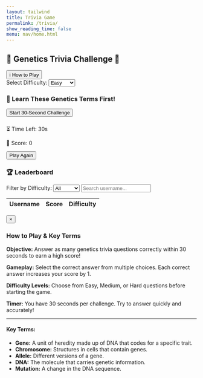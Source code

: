 ```yaml
---
layout: tailwind
title: Trivia Game
permalink: /trivia/
show_reading_time: false
menu: nav/home.html
---
```


<div class="pt-6"></div>

<div class="trivia-container space-y-6 p-6 bg-blue-100 rounded-2xl shadow-2xl max-w-2xl mx-auto font-[Comic Sans MS,cursive,sans-serif]">
  <h2 class="text-3xl font-extrabold text-blue-800 text-center">🧬 Genetics Trivia Challenge 🧠</h2>

  <div class="text-center space-y-4">
    <button id="showInstructionsButton"
      class="bg-blue-400 text-white px-4 py-2 rounded-full hover:bg-blue-500 focus:outline-none focus:ring-2 focus:ring-blue-300 shadow-md transition duration-300">
      ℹ️ How to Play
    </button>
    <div class="flex justify-center items-center space-x-4">
      <label for="difficultySelect" class="font-semibold text-blue-800">Select Difficulty:</label>
      <select id="difficultySelect" class="rounded-md px-3 py-2 border border-blue-400 focus:outline-none focus:ring-2 focus:ring-blue-300">
        <option value="easy" selected>Easy</option>
        <option value="medium">Medium</option>
        <option value="hard">Hard</option>
      </select>
    </div>
  <div id="flashcardSection" class="space-y-4">
    <h3 class="text-xl font-semibold text-blue-800 text-center">🧬 Learn These Genetics Terms First!</h3>
    <div id="flashcardsContainer" class="flex overflow-x-auto space-x-4 p-2 rounded-xl bg-white shadow-inner">
    <!-- Flashcards will be injected here -->
    </div>
  </div>
    <button id="startGameButton"
      class="bg-blue-500 text-white px-6 py-3 rounded-full hover:bg-blue-600 focus:outline-none focus:ring-2 focus:ring-blue-300 shadow-md transition duration-300">
      Start 30‑Second Challenge
    </button>
  </div>

  <div id="gameContainer" class="hidden space-y-4">
    <h3 id="questionText" class="text-xl font-semibold text-blue-900 text-center"></h3>
    <div id="answersContainer" class="grid grid-cols-2 gap-4"></div>
    <div class="flex justify-between px-2">
      <p class="text-blue-800">⏳ Time Left: <span id="timer" class="font-bold text-blue-600">30</span>s</p>
      <p class="text-blue-800">🌟 Score: <span id="score" class="font-bold text-blue-700">0</span></p>
    </div>
  </div>

  <button id="playAgainButton"
          class="hidden bg-blue-400 text-white px-6 py-3 rounded-full hover:bg-blue-500 focus:outline-none focus:ring-2 focus:ring-blue-300 shadow-md transition duration-300">
     Play Again
  </button>

  <div id="leaderboardContainer" class="space-y-2 max-h-64 overflow-y-auto bg-white p-4 rounded-xl shadow-inner">
    <h3 class="text-xl font-semibold text-blue-900 text-center">🏆 Leaderboard</h3>
    <div class="text-center mb-2 flex flex-col sm:flex-row justify-center items-center space-y-2 sm:space-y-0 sm:space-x-4">
      <label for="filterDifficulty" class="text-sm font-medium text-blue-800 mr-2">Filter by Difficulty:</label>
      <select id="filterDifficulty" class="rounded px-2 py-1 border border-blue-300 focus:outline-none">
        <option value="all">All</option>
        <option value="easy">Easy</option>
        <option value="medium">Medium</option>
        <option value="hard">Hard</option>
      </select>
      <input
        type="text"
        id="searchUsername"
        placeholder="Search username..."
        class="rounded px-2 py-1 border border-blue-300 focus:outline-none max-w-xs"
        aria-label="Search leaderboard by username"
      />
    </div>
    <table class="w-full table-auto border-collapse">
      <thead>
        <tr class="bg-blue-200">
          <th class="border px-3 py-2 text-blue-900">Username</th>
          <th class="border px-3 py-2 text-blue-900">Score</th>
          <th class="border px-3 py-2 text-blue-900">Difficulty</th>
        </tr>
      </thead>
      <tbody id="leaderboardBody" class="text-blue-800"></tbody>
    </table>
  </div>

  <p id="message" class="text-red-500 text-center pt-2"></p>
</div>

<div id="instructionsModal" class="fixed inset-0 bg-black bg-opacity-50 flex items-center justify-center z-50 hidden">
  <div class="bg-white rounded-2xl p-6 max-w-xl mx-4 max-h-[80vh] overflow-y-auto shadow-2xl relative">
    <button id="closeInstructions" class="absolute top-3 right-3 text-gray-600 hover:text-gray-900 text-xl font-bold">&times;</button>
    <h3 class="text-2xl font-bold text-blue-800 mb-4 text-center">How to Play & Key Terms</h3>
    <div class="space-y-4 text-blue-900 text-sm leading-relaxed">
      <p><strong>Objective:</strong> Answer as many genetics trivia questions correctly within 30 seconds to earn a high score!</p>
      <p><strong>Gameplay:</strong> Select the correct answer from multiple choices. Each correct answer increases your score by 1.</p>
      <p><strong>Difficulty Levels:</strong> Choose from Easy, Medium, or Hard questions before starting the game.</p>
      <p><strong>Timer:</strong> You have 30 seconds per challenge. Try to answer quickly and accurately!</p>
      <hr class="my-3 border-blue-300" />
      <h4 class="font-semibold text-blue-700">Key Terms:</h4>
      <ul class="list-disc pl-5 space-y-1">
        <li><strong>Gene:</strong> A unit of heredity made up of DNA that codes for a specific trait.</li>
        <li><strong>Chromosome:</strong> Structures in cells that contain genes.</li>
        <li><strong>Allele:</strong> Different versions of a gene.</li>
        <li><strong>DNA:</strong> The molecule that carries genetic information.</li>
        <li><strong>Mutation:</strong> A change in the DNA sequence.</li>
      </ul>
    </div>
  </div>
</div>

<script type="module">
  import { pythonURI, fetchOptions } from '{{site.baseurl}}/assets/js/api/config.js';

  let currentQuestions = [];
  let allScores = [];

  async function getUserId() {
    const res = await fetch(pythonURI + '/api/id', fetchOptions);
    return (await res.json()).id;
  }

  async function fetchGameQuestions(difficulty) {
    const url = `${pythonURI}/api/get_questions?difficulty=${difficulty}`;
    const res = await fetch(url, fetchOptions);
    if (!res.ok) throw new Error('Failed to load questions');
    return await res.json();
  }

  async function updateLeaderboard() {
    const topRes = await fetch(pythonURI + '/api/scoreboard/top', fetchOptions);
    allScores = await topRes.json();
    renderLeaderboard('all', '');
  }

  function renderLeaderboard(filter, searchTerm) {
    const tbody = document.getElementById('leaderboardBody');
    tbody.innerHTML = '';
    searchTerm = searchTerm?.toLowerCase() || '';
    const filtered = allScores.filter(entry => {
      const matchesDifficulty = filter === 'all' || entry.difficulty === filter;
      const matchesSearch = entry.username.toLowerCase().includes(searchTerm);
      return matchesDifficulty && matchesSearch;
    });
    filtered.forEach(entry => {
      const row = document.createElement('tr');
      row.innerHTML = `
        <td class="border px-2 py-1">${entry.username}</td>
        <td class="border px-2 py-1">${entry.score}</td>
        <td class="border px-2 py-1 capitalize">${entry.difficulty}</td>
      `;
      tbody.appendChild(row);
    });
  }

  async function loadFlashcards() {
    try {
      const res = await fetch(`${pythonURI}/api/gene_resource`, fetchOptions);
      if (!res.ok) throw new Error('Failed to load flashcards');
      const flashcards = await res.json();
      renderFlashcards(flashcards);
    } catch (err) {
      console.error(err);
    }
  }

  function renderFlashcards(cards) {
    const container = document.getElementById('flashcardsContainer');
    container.innerHTML = '';
    cards.forEach(card => {
      const cardDiv = document.createElement('div');
      cardDiv.className = 'w-60 min-w-[15rem] bg-blue-200 rounded-2xl shadow-lg p-4 text-left text-blue-900 flex-shrink-0 hover:shadow-xl transition duration-300';
      cardDiv.innerHTML = `
        <h4 class="font-bold text-lg mb-2">${card.term}</h4>
        <p class="text-sm">${card.definition}</p>
      `;
      container.appendChild(cardDiv);
    });
  }

  function startChallenge(questions) {
    let idx = 0, score = 0;
    const duration = 30;
    let timeLeft = duration, timerId;
    const startBtn = document.getElementById('startGameButton');
    const gameCtn = document.getElementById('gameContainer');
    const qText = document.getElementById('questionText');
    const ansCtn = document.getElementById('answersContainer');
    const timerEl = document.getElementById('timer');
    const scoreEl = document.getElementById('score');
    const playAgainBtn = document.getElementById('playAgainButton');
    const difficulty = document.getElementById('difficultySelect').value;

    scoreEl.textContent = '0';
    timerEl.textContent = duration;
    startBtn.classList.add('hidden');
    playAgainBtn.classList.add('hidden');
    gameCtn.classList.remove('hidden');

    function showQuestion() {
      if (idx >= questions.length) idx = 0;
      const q = questions[idx++];
      qText.textContent = q.question;
      ansCtn.innerHTML = '';

      const opts = [...q.options].sort(() => Math.random() - 0.5);
      opts.forEach(opt => {
        const btn = document.createElement('button');
        btn.className = 'bg-blue-500 text-white p-3 rounded-lg hover:bg-blue-400 focus:outline-none focus:ring-2 focus:ring-blue-300 transition-all';
        btn.textContent = opt;

        btn.addEventListener('click', () => {
          ansCtn.querySelectorAll('button').forEach(b => b.disabled = true);
          if (opt === q.correct_answer) {
            btn.classList.replace('bg-blue-500', 'bg-green-500');
            btn.classList.add('animate-pulse');
            score++;
            scoreEl.textContent = score;
          } else {
            btn.classList.replace('bg-blue-500', 'bg-red-500');
            btn.classList.add('animate-pulse');
          }
          setTimeout(() => {
            btn.classList.remove('animate-pulse');
            updateLeaderboard();
            showQuestion();
          }, 800);
        });

        ansCtn.appendChild(btn);
      });
    }

    function tick() {
      timeLeft--;
      timerEl.textContent = timeLeft;
      if (timeLeft <= 0) {
        clearInterval(timerId);
        endChallenge();
      }
    }

    async function endChallenge() {
      ansCtn.querySelectorAll('button').forEach(b => b.disabled = true);
      const userId = await getUserId();
      await fetch(pythonURI + '/api/scoreboard/', {
        ...fetchOptions,
        method: 'POST',
        body: JSON.stringify({ score, userId, difficulty })
      });
      updateLeaderboard();
      playAgainBtn.classList.remove('hidden');
    }

    showQuestion();
    timerId = setInterval(tick, 1000);
  }

  document.getElementById('startGameButton').addEventListener('click', async () => {
    document.getElementById('message').textContent = '';
    const difficulty = document.getElementById('difficultySelect').value;
    try {
      currentQuestions = await fetchGameQuestions(difficulty);
      startChallenge(currentQuestions);
    } catch (e) {
      document.getElementById('message').textContent = e.message;
    }
  });

  const filterDifficulty = document.getElementById('filterDifficulty');
  const searchUsername = document.getElementById('searchUsername');

  filterDifficulty.addEventListener('change', () => {
    renderLeaderboard(filterDifficulty.value, searchUsername.value);
  });

  searchUsername.addEventListener('input', () => {
    renderLeaderboard(filterDifficulty.value, searchUsername.value);
  });

  document.getElementById('playAgainButton').addEventListener('click', () => {
    document.getElementById('startGameButton').click();
  });

  // Instructions modal toggle
  const instructionsModal = document.getElementById('instructionsModal');
  document.getElementById('showInstructionsButton').addEventListener('click', () => {
    instructionsModal.classList.remove('hidden');
  });
  document.getElementById('closeInstructions').addEventListener('click', () => {
    instructionsModal.classList.add('hidden');
  });

  // Load flashcards on page load
  loadFlashcards();

  // Initialize leaderboard on page load
  updateLeaderboard();

</script>
